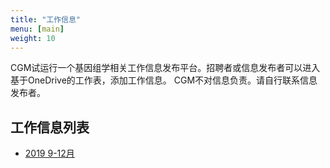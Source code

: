 ```yaml
---
title: "工作信息"
menu: [main]
weight: 10
---
```


CGM试运行一个基因组学相关工作信息发布平台。招聘者或信息发布者可以进入基于OneDrive的工作表，添加工作信息。
CGM不对信息负责。请自行联系信息发布者。


## 工作信息列表

- [2019 9-12月](https://1drv.ms/x/s!ApL8ekkjd7QEf2oDvj8g_Os3m9s)
